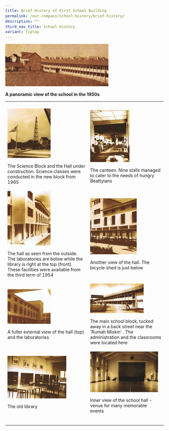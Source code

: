 ```yaml
---
title: Brief History of First School Building
permalink: /our-compass/school-history/brief-history/
description: ""
third_nav_title: School History
variant: tiptap
---
```

<div class="isomer-image-wrapper">
<img style="width:65%" height="auto" width="100%" src="/images/brief%20history%201.jpg">
</div>
<p><strong>A panoramic view of the school in the 1950s</strong>
</p>
<table style="minWidth: 50px">
<colgroup>
<col>
<col>
</colgroup>
<tbody>
<tr>
<th rowspan="1" colspan="1">
<p></p>
</th>
<th rowspan="1" colspan="1">
<p></p>
</th>
</tr>
<tr>
<td rowspan="1" colspan="1">
<div class="isomer-image-wrapper">
<img style="width:55%" height="auto" width="100%" src="/images/brief%20history%202.jpg">
</div>
<p>The Science Block and the Hall under construction. Science classes were
conducted in the new block from 1965</p>
</td>
<td rowspan="1" colspan="1">
<div class="isomer-image-wrapper">
<img style="width:55%" height="auto" width="100%" src="/images/brief%20history%203.jpg">
</div>
<p>The canteen. Nine stalls managed to cater to the needs of hungry Beattyians</p>
</td>
</tr>
<tr>
<td rowspan="1" colspan="1">
<div class="isomer-image-wrapper">
<img style="width:55%" height="auto" width="100%" src="/images/brief%20history%204.jpg">
</div>
<p>The hall as seen from the outside. The laboratories are below while the
library is right at the top (front). These facilities were available from
the third term of 1954</p>
</td>
<td rowspan="1" colspan="1">
<div class="isomer-image-wrapper">
<img style="width:65%" height="auto" width="100%" src="/images/brief%20history%205.jpg">
</div>
<p>Another view of the hall. The bicycle shed is just below</p>
</td>
</tr>
<tr>
<td rowspan="1" colspan="1">
<div class="isomer-image-wrapper">
<img style="width:55%" height="auto" width="100%" src="/images/brief%20history%206.jpg">
</div>
<p>A fuller external view of the hall (top) and the laboratories</p>
</td>
<td rowspan="1" colspan="1">
<div class="isomer-image-wrapper">
<img style="width:75%" height="auto" width="100%" src="/images/brief%20history%207.jpg">
</div>
<p>The main school block, tucked away in a back street near the 'Rumah Miskin'
. The administration and the classrooms were located here</p>
</td>
</tr>
<tr>
<td rowspan="1" colspan="1">
<div class="isomer-image-wrapper">
<img style="width:75%" height="auto" width="100%" src="/images/brief%20history%208.jpg">
</div>
<p>The old library</p>
</td>
<td rowspan="1" colspan="1">
<div class="isomer-image-wrapper">
<img style="width:95%" height="auto" width="100%" src="/images/brief%20history%209.jpg">
</div>
<p>Inner view of the school hall - venue for many memorable events</p>
</td>
</tr>
<tr>
<td rowspan="1" colspan="1">
<p></p>
</td>
<td rowspan="1" colspan="1">
<p></p>
</td>
</tr>
</tbody>
</table>
<p></p>
